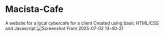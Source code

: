 # Macista-Cafe
A website for a local cybercafe for a client
Created using basic HTML/CSS and Javascript
![Screenshot From 2025-07-02 13-40-21](https://github.com/user-attachments/assets/c3f69112-3b35-4d16-a265-3983c0732168)
